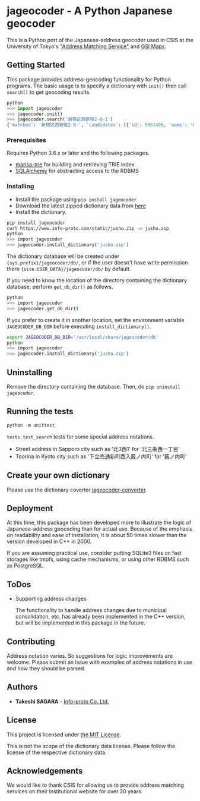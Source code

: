# jageocoder - A Python Japanese geocoder

This is a Python port of the Japanese-address geocoder used in CSIS at the University of Tokyo's ["Address Matching Service"](https://newspat.csis.u-tokyo.ac.jp/geocode/modules/addmatch/index.php?content_id=1) and [GSI Maps](https://maps.gsi.go.jp/).

## Getting Started

This package provides address-geocoding functionality for Python programs. The basic usage is to specify a dictionary with `init()` then call `search()` to get geocoding results.

```python
python
>>> import jageocoder
>>> jageocoder.init()
>>> jageocoder.search('新宿区西新宿2-8-1')
{'matched': '新宿区西新宿2-8-', 'candidates': [{'id': 5961406, 'name': '8番', 'x': 139.691778, 'y': 35.689627, 'level': 7, 'note': None, 'fullname': ['東京都', '新宿区', '西新宿', '二丁目', '8番']}]}
```

### Prerequisites

Requires Python 3.6.x or later and the following packages.

- [marisa-trie](https://pypi.org/project/marisa-trie/)
    for building and retrieving TRIE index
- [SQLAlchemy](https://pypi.org/project/SQLAlchemy/)
    for abstracting access to the RDBMS

### Installing

- Install the package using `pip install jageocoder`
- Download the latest zipped dictionary data from [here](https://www.info-proto.com/jageocoder/#data)
- Install the dictionary.

```sh
pip install jageocoder
curl https://www.info-proto.com/static/jusho.zip -o jusho.zip
python
>>> import jageocoder
>>> jageocoder.install_dictionary('jusho.zip')
```

The dictionary database will be created under
`{sys.prefix}/jageocoder/db/`, or if the user doesn't have 
write permission there `{site.USER_DATA}/jageocoder/db/`
by default.

If you need to know the location of the directory containing
the dictionary database, perform `get_db_dir()` as follows.

```sh
python
>>> import jageocoder
>>> jageocoder.get_db_dir()
```

If you prefer to create it in another location, set the environment
variable `JAGEOCODER_DB_DIR` before executing `install_dictionary()`.

```sh
export JAGEOCODER_DB_DIR='/usr/local/share/jageocoder/db'
python
>>> import jageocoder
>>> jageocoder.install_dictionary('jusho.zip')
```

## Uninstalling

Remove the directory containing the database.
Then, do `pip uninstall jageocoder`.

## Running the tests

```python
python -m unittest
``` 

`tests.test_search` tests for some special address notations.

- Street address in Sapporo city such as '北3西1' for '北三条西一丁目'
- Toorina in Kyoto city such as '下立売通新町西入薮ノ内町' for '薮ノ内町'

## Create your own dictionary

Please use the dictionary coverter
[jageocoder-converter](https://github.com/t-sagara/jageocoder-converter).

## Deployment

At this time, this package has been developed more to illustrate the logic of Japanese-address geocoding than for actual use. Because of the emphasis on readability and ease of installation, it is about 50 times slower than the version developed in C++ in 2000.

If you are assuming practical use, consider putting SQLite3 files on fast storages like tmpfs, using cache mechanisms, or using other RDBMS such as PostgreSQL.

## ToDos

- Supporting address changes

    The functionality to handle address changes due to municipal consolidation, etc.
    has already been implemented in the C++ version, but will be implemented
    in this package in the future.

## Contributing

Address notation varies. So suggestions for logic improvements are welcome.
Please submit an issue with examples of address notations in use and how they should be parsed.

## Authors

* **Takeshi SAGARA** - [Info-proto Co.,Ltd.](https://www.info-proto.com/)

## License

This project is licensed under [the MIT License](https://opensource.org/licenses/mit-license.php).

This is not the scope of the dictionary data license. Please follow the license of the respective dictionary data.

## Acknowledgements

We would like to thank CSIS for allowing us to provide address matching services on their institutional website for over 20 years.
